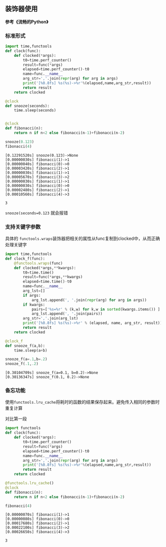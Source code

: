 ## 装饰器使用

****参考《流畅的Python》****

### 标准形式


```python
import time,functools
def clock(func):
    def clocked(*args):
        t0=time.perf_counter()
        result=func(*args)
        elapsed=time.perf_counter()-t0
        name=func.__name__
        arg_str=','.join(repr(arg) for arg in args)
        print('[%0.8fs] %s(%s)->%r'%(elapsed,name,arg_str,result))
        return result
    return clocked

@clock
def snooze(seconds):
    time.sleep(seconds)


@clock
def fibonacci(n):
    return n if n<2 else fibonacci(n-1)+fibonacci(n-2)

snooze(0.123)
fibonacci(4)
```

    [0.12291520s] snooze(0.123)->None
    [0.00000030s] fibonacci(1)->1
    [0.00000040s] fibonacci(0)->0
    [0.00003420s] fibonacci(2)->1
    [0.00000030s] fibonacci(1)->1
    [0.00005670s] fibonacci(3)->2
    [0.00000030s] fibonacci(1)->1
    [0.00000030s] fibonacci(0)->0
    [0.00002480s] fibonacci(2)->1
    [0.00010560s] fibonacci(4)->3
    
    3



`snooze(seconds=0.123` 就会报错

### 支持关键字参数
具体的 `functools.wraps`装饰器把相关的属性从func复制到clocked中，从而正确处理关键字


```python
import time,functools
def clock_f(func):
    @functools.wraps(func)
    def clocked(*args,**kwargs):
        t0=time.time()
        result=func(*args,**kwargs)
        elapsed=time.time()-t0
        name=func.__name__
        arg_lst=[]
        if args:
            arg_lst.append(', '.join(repr(arg) for arg in args))
        if kwargs:
            pairs=['%s=%r' % (k,w) for k,w in sorted(kwargs.items()) ]
            arg_lst.append(', '.join(pairs))
        arg_str=','.join(arg_lst)
        print('[%0.8fs] %s(%s)->%r' % (elapsed, name, arg_str, result))
        return result
    return clocked

@clock_f
def snooze_f(a,b):
    time.sleep(a+b)

snooze_f(a=.1,b=.2)
snooze_f(.1,.2)
```

    [0.30104709s] snooze_f(a=0.1, b=0.2)->None
    [0.30136347s] snooze_f(0.1, 0.2)->None
    

### 备忘功能
使用`functools.lru_cache`将耗时的函数的结果保存起来。避免传入相同的参数时重复计算

对比第一段


```python
import functools
def clock(func):
    def clocked(*args):
        t0=time.perf_counter()
        result=func(*args)
        elapsed=time.perf_counter()-t0
        name=func.__name__
        arg_str=','.join(repr(arg) for arg in args)
        print('[%0.8fs] %s(%s)->%r'%(elapsed,name,arg_str,result))
        return result
    return clocked

@functools.lru_cache()
@clock
def fibonacci(n):
    return n if n<2 else fibonacci(n-1)+fibonacci(n-2)

fibonacci(4)

```

    [0.00000070s] fibonacci(1)->1
    [0.00000080s] fibonacci(0)->0
    [0.00017680s] fibonacci(2)->1
    [0.00022100s] fibonacci(3)->2
    [0.00026650s] fibonacci(4)->3

    3



